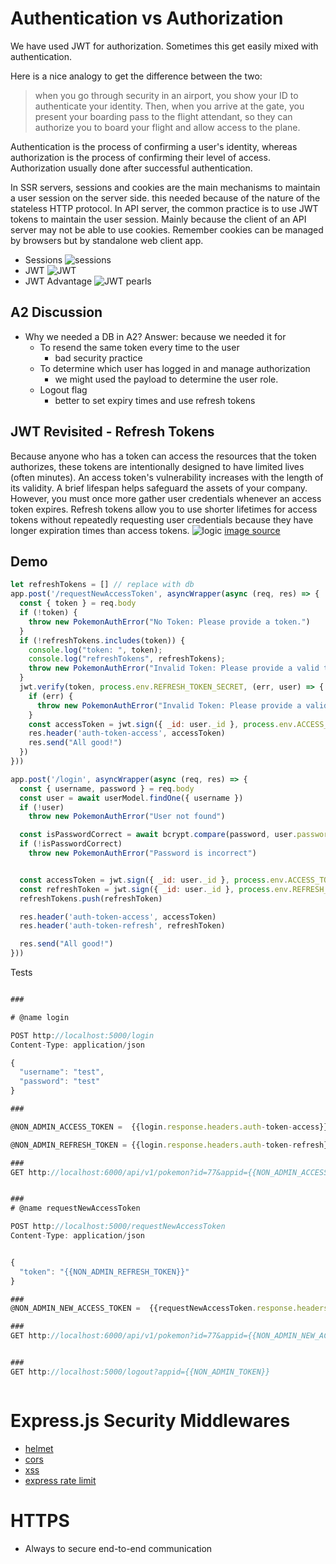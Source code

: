 # Authentication vs Authorization
We have used JWT for authorization. Sometimes this get easily mixed with authentication. 

Here is a nice analogy to get the difference between the two:
>  when you go through security in an airport, you show your ID to authenticate your identity. Then, when you arrive at the gate, you present your boarding pass to the flight attendant, so they can authorize you to board your flight and allow access to the plane.

Authentication is the process of confirming a user's identity, whereas authorization is the process of confirming their level of access. 
Authorization usually done after successful authentication.


In SSR servers, sessions and cookies are the main mechanisms to maintain a user session on the server side. this needed because of the nature of the stateless HTTP protocol. In API server, the common practice is to use JWT tokens  to maintain the user session. Mainly because the client of an API server may not be able to use cookies. Remember cookies can be managed by browsers but by standalone web client app.

- Sessions 
![sessions](https://cdn.discordapp.com/attachments/1016585518840041503/1044496659750592532/unknown.png)
- JWT
![JWT](https://cdn.discordapp.com/attachments/1016585518840041503/1044496691274977300/unknown.png)
- JWT Advantage
![JWT pearls](https://cdn.discordapp.com/attachments/1016585518840041503/1044497820847181935/unknown.png)

## A2 Discussion
- Why we needed a DB in A2?
  Answer: because we needed it for
    - To resend the same token every time to the user
      - bad security practice
    - To determine which user has logged in and manage authorization
      - we might used the payload to determine the user role.
    - Logout flag 
      - better to set expiry times and use refresh tokens
  
## JWT Revisited - Refresh Tokens
Because anyone who has a token can access the resources that the token authorizes, these tokens are intentionally designed to have limited lives (often minutes). An access token's vulnerability increases with the length of its validity. A brief lifespan helps safeguard the assets of your company. However, you must once more gather user credentials whenever an access token expires. Refresh tokens allow you to use shorter lifetimes for access tokens without repeatedly requesting user credentials because they have longer expiration times than access tokens.
![logic](https://i.imgur.com/tGLL4R9.png)
[image source](https://fusebit.io/blog/refresh-tokens-security/?utm_source=www.google.com&utm_medium=referral&utm_campaign=none) 

## Demo


```js
let refreshTokens = [] // replace with db
app.post('/requestNewAccessToken', asyncWrapper(async (req, res) => {
  const { token } = req.body
  if (!token) {
    throw new PokemonAuthError("No Token: Please provide a token.")
  }
  if (!refreshTokens.includes(token)) {
    console.log("token: ", token);
    console.log("refreshTokens", refreshTokens);
    throw new PokemonAuthError("Invalid Token: Please provide a valid token.")
  }
  jwt.verify(token, process.env.REFRESH_TOKEN_SECRET, (err, user) => {
    if (err) {
      throw new PokemonAuthError("Invalid Token: Please provide a valid token.")
    }
    const accessToken = jwt.sign({ _id: user._id }, process.env.ACCESS_TOKEN_SECRET, { expiresIn: '15s' })
    res.header('auth-token-access', accessToken)
    res.send("All good!")
  })
}))

app.post('/login', asyncWrapper(async (req, res) => {
  const { username, password } = req.body
  const user = await userModel.findOne({ username })
  if (!user)
    throw new PokemonAuthError("User not found")

  const isPasswordCorrect = await bcrypt.compare(password, user.password)
  if (!isPasswordCorrect)
    throw new PokemonAuthError("Password is incorrect")


  const accessToken = jwt.sign({ _id: user._id }, process.env.ACCESS_TOKEN_SECRET, { expiresIn: '15s' })
  const refreshToken = jwt.sign({ _id: user._id }, process.env.REFRESH_TOKEN_SECRET)
  refreshTokens.push(refreshToken)

  res.header('auth-token-access', accessToken)
  res.header('auth-token-refresh', refreshToken)

  res.send("All good!")
}))
```


Tests

```js

###

# @name login

POST http://localhost:5000/login
Content-Type: application/json

{
  "username": "test",
  "password": "test"
}

###

@NON_ADMIN_ACCESS_TOKEN =  {{login.response.headers.auth-token-access}}

@NON_ADMIN_REFRESH_TOKEN = {{login.response.headers.auth-token-refresh}}

###
GET http://localhost:6000/api/v1/pokemon?id=77&appid={{NON_ADMIN_ACCESS_TOKEN}}


###
# @name requestNewAccessToken

POST http://localhost:5000/requestNewAccessToken
Content-Type: application/json


{
  "token": "{{NON_ADMIN_REFRESH_TOKEN}}"
}

###
@NON_ADMIN_NEW_ACCESS_TOKEN =  {{requestNewAccessToken.response.headers.auth-token-access}}

###
GET http://localhost:6000/api/v1/pokemon?id=77&appid={{NON_ADMIN_NEW_ACCESS_TOKEN}}


### 
GET http://localhost:5000/logout?appid={{NON_ADMIN_TOKEN}}



```

# Express.js Security Middlewares
- [helmet](https://www.npmjs.com/package/helmet)
- [cors](https://www.npmjs.com/package/cors)
- [xss](https://www.npmjs.com/package/xss-clean)
- [express rate limit](https://www.npmjs.com/package/express-rate-limit)

# HTTPS
- Always to secure end-to-end communication